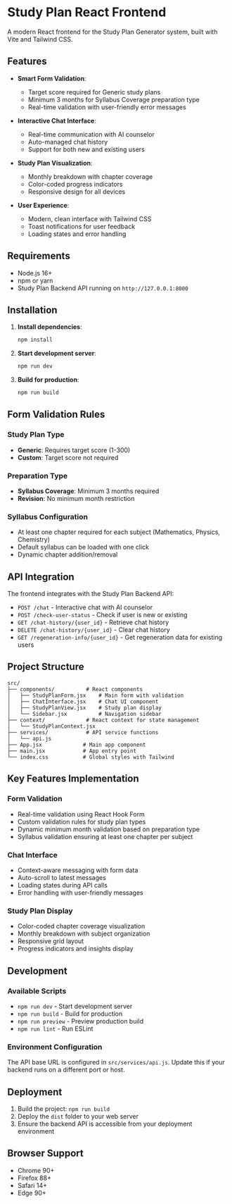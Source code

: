 # Study Plan React Frontend

A modern React frontend for the Study Plan Generator system, built with Vite and Tailwind CSS.

## Features

- **Smart Form Validation**: 
  - Target score required for Generic study plans
  - Minimum 3 months for Syllabus Coverage preparation type
  - Real-time validation with user-friendly error messages

- **Interactive Chat Interface**: 
  - Real-time communication with AI counselor
  - Auto-managed chat history
  - Support for both new and existing users

- **Study Plan Visualization**: 
  - Monthly breakdown with chapter coverage
  - Color-coded progress indicators
  - Responsive design for all devices

- **User Experience**:
  - Modern, clean interface with Tailwind CSS
  - Toast notifications for user feedback
  - Loading states and error handling

## Requirements

- Node.js 16+ 
- npm or yarn
- Study Plan Backend API running on `http://127.0.0.1:8000`

## Installation

1. **Install dependencies**:
   ```bash
   npm install
   ```

2. **Start development server**:
   ```bash
   npm run dev
   ```

3. **Build for production**:
   ```bash
   npm run build
   ```

## Form Validation Rules

### Study Plan Type
- **Generic**: Requires target score (1-300)
- **Custom**: Target score not required

### Preparation Type  
- **Syllabus Coverage**: Minimum 3 months required
- **Revision**: No minimum month restriction

### Syllabus Configuration
- At least one chapter required for each subject (Mathematics, Physics, Chemistry)
- Default syllabus can be loaded with one click
- Dynamic chapter addition/removal

## API Integration

The frontend integrates with the Study Plan Backend API:

- `POST /chat` - Interactive chat with AI counselor
- `POST /check-user-status` - Check if user is new or existing
- `GET /chat-history/{user_id}` - Retrieve chat history
- `DELETE /chat-history/{user_id}` - Clear chat history
- `GET /regeneration-info/{user_id}` - Get regeneration data for existing users

## Project Structure

```
src/
├── components/          # React components
│   ├── StudyPlanForm.jsx    # Main form with validation
│   ├── ChatInterface.jsx    # Chat UI component  
│   ├── StudyPlanView.jsx    # Study plan display
│   └── Sidebar.jsx          # Navigation sidebar
├── context/             # React context for state management
│   └── StudyPlanContext.jsx
├── services/            # API service functions
│   └── api.js
├── App.jsx             # Main app component
├── main.jsx            # App entry point
└── index.css           # Global styles with Tailwind

```

## Key Features Implementation

### Form Validation
- Real-time validation using React Hook Form
- Custom validation rules for study plan types
- Dynamic minimum month validation based on preparation type
- Syllabus validation ensuring at least one chapter per subject

### Chat Interface  
- Context-aware messaging with form data
- Auto-scroll to latest messages
- Loading states during API calls
- Error handling with user-friendly messages

### Study Plan Display
- Color-coded chapter coverage visualization
- Monthly breakdown with subject organization
- Responsive grid layout
- Progress indicators and insights display

## Development

### Available Scripts
- `npm run dev` - Start development server
- `npm run build` - Build for production  
- `npm run preview` - Preview production build
- `npm run lint` - Run ESLint

### Environment Configuration
The API base URL is configured in `src/services/api.js`. Update this if your backend runs on a different port or host.

## Deployment

1. Build the project: `npm run build`
2. Deploy the `dist` folder to your web server
3. Ensure the backend API is accessible from your deployment environment

## Browser Support

- Chrome 90+
- Firefox 88+  
- Safari 14+
- Edge 90+